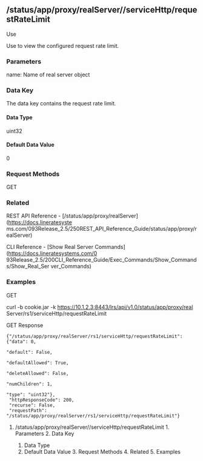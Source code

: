 ## /status/app/proxy/realServer/<name>/serviceHttp/requestRateLimit

Use

Use to view the configured request rate limit.

### Parameters

name: Name of real server object

### Data Key

The data key contains the request rate limit.

#### Data Type

uint32

#### Default Data Value

0

### Request Methods

GET

### Related

REST API Reference - [/status/app/proxy/realServer](https://docs.lineratesyste
ms.com/093Release_2.5/250REST_API_Reference_Guide/status/app/proxy/realServer)

CLI Reference - [Show Real Server Commands](https://docs.lineratesystems.com/0
93Release_2.5/200CLI_Reference_Guide/Exec_Commands/Show_Commands/Show_Real_Ser
ver_Commands)

### Examples

GET

curl -b cookie.jar -k https://10.1.2.3:8443/lrs/api/v1.0/status/app/proxy/real
Server/rs1/serviceHttp/requestRateLimit

GET Response

    
    {"/status/app/proxy/realServer/rs1/serviceHttp/requestRateLimit": {"data": 0,
                                                                             "default": False,
                                                                             "defaultAllowed": True,
                                                                             "deleteAllowed": False,
                                                                             "numChildren": 1,
                                                                             "type": "uint32"},
     "httpResponseCode": 200,
     "recurse": False,
     "requestPath": "/status/app/proxy/realServer/rs1/serviceHttp/requestRateLimit"}
    

  1. /status/app/proxy/realServer/<name>/serviceHttp/requestRateLimit
    1. Parameters
    2. Data Key
      1. Data Type
      2. Default Data Value
    3. Request Methods
    4. Related
    5. Examples

